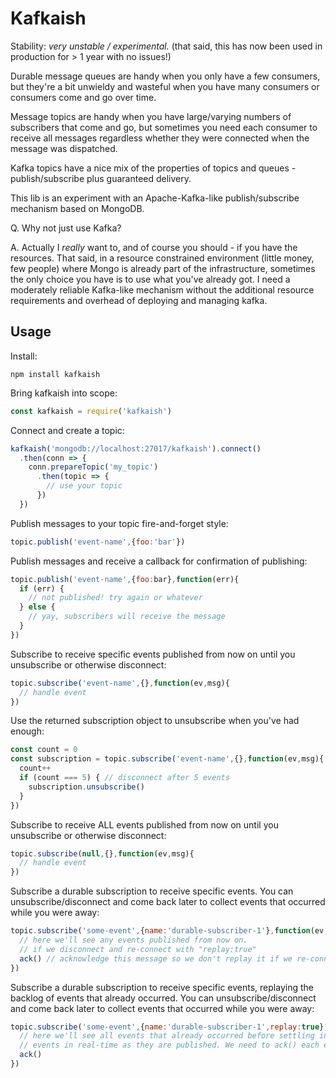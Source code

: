 # Kafkaish

Stability: _very unstable / experimental._ (that said, this has now been used in production for > 1 year with no issues!)

Durable message queues are handy when you only have a few consumers, but they're a bit unwieldy and wasteful when you have many consumers or consumers come and go over time.

Message topics are handy when you have large/varying numbers of subscribers that come and go, but sometimes you need each consumer to receive all messages regardless whether they were connected when the message was dispatched.

Kafka topics have a nice mix of the properties of topics and queues - publish/subscribe plus guaranteed delivery.

This lib is an experiment with an Apache-Kafka-like publish/subscribe mechanism based on MongoDB.

Q. Why not just use Kafka?

A. Actually I _really_ want to, and of course you should - if you have the resources. That said, in a resource constrained environment (little money, few people) where Mongo is already part of the infrastructure, sometimes the only choice you have is to use what you've already got. I need a moderately reliable Kafka-like mechanism without the additional resource requirements and overhead of deploying and managing kafka.

## Usage

Install:

```
npm install kafkaish
```

Bring kafkaish into scope:

```javascript
const kafkaish = require('kafkaish')
```

Connect and create a topic:

```javascript
kafkaish('mongodb://localhost:27017/kafkaish').connect()
  .then(conn => {
    conn.prepareTopic('my_topic')
      .then(topic => {
        // use your topic
      })
  })
```

Publish messages to your topic fire-and-forget style:

```javascript
topic.publish('event-name',{foo:'bar'})
```

Publish messages and receive a callback for confirmation of publishing:

```javascript
topic.publish('event-name',{foo:bar},function(err){
  if (err) {
    // not published! try again or whatever
  } else {
    // yay, subscribers will receive the message
  }
})
```

Subscribe to receive specific events published from now on until you unsubscribe or otherwise disconnect:

```javascript
topic.subscribe('event-name',{},function(ev,msg){
  // handle event
})
```

Use the returned subscription object to unsubscribe when you've had enough:

```javascript
const count = 0
const subscription = topic.subscribe('event-name',{},function(ev,msg){
  count++
  if (count === 5) { // disconnect after 5 events
    subscription.unsubscribe()
  }
})
```

Subscribe to receive ALL events published from now on until you unsubscribe or otherwise disconnect:

```javascript
topic.subscribe(null,{},function(ev,msg){
  // handle event
})
```

Subscribe a durable subscription to receive specific events. You can unsubscribe/disconnect and come back later to collect events that occurred while you were away:

```javascript
topic.subscribe('some-event',{name:'durable-subscriber-1'},function(ev,msg,ack){
  // here we'll see any events published from now on.
  // if we disconnect and re-connect with "replay:true"
  ack() // acknowledge this message so we don't replay it if we re-connect
})
```

Subscribe a durable subscription to receive specific events, replaying the backlog of events that already occurred. You can unsubscribe/disconnect and come back later to collect events that occurred while you were away:

```javascript
topic.subscribe('some-event',{name:'durable-subscriber-1',replay:true},function(ev,msg,ack){
  // here we'll see all events that already occurred before settling in to receive
  // events in real-time as they are published. We need to ack() each event.
  ack()
})
```
